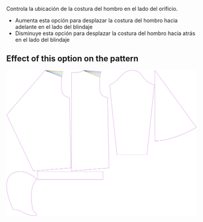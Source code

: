 Controla la ubicación de la costura del hombro en el lado del orificio.

- Aumenta esta opción para desplazar la costura del hombro hacia adelante en el lado del blindaje
- Disminuye esta opción para desplazar la costura del hombro hacia atrás en el lado del blindaje

## Effect of this option on the pattern

![This image shows the effect of this option by superimposing several variants that have a different value for this option](yuri_s3armhole_sample.svg "Effect of this option on the pattern")
